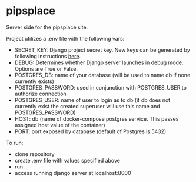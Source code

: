 # pipsplace
Server side for the pipsplace site.  

Project utilizes a .env file with the following vars:

+ SECRET_KEY: Django project secret key. New keys can be generated by following instructions [here](https://www.educative.io/answers/how-to-generate-a-django-secretkey).
+ DEBUG: Determines whether Django server launches in debug mode. Options are True or False.
+ POSTGRES_DB: name of your database (will be used to name db if none currently exists)
+ POSTGRES_PASSWORD: used in conjunction with POSTGRES_USER to authorize connection
+ POSTGRES_USER: name of user to login as to db (if db does not currently exist the created superuser will use this name and POSTGRES_PASSWORD)
+ HOST: db (name of docker-compose postgres service. This passes assigned host value of the container)
+ PORT: port exposed by database (default of Postgres is 5432)

To run:

+ clone repository
+ create .env file with values specified above
+ run <docker compose up>
+ access running django server at localhost:8000
